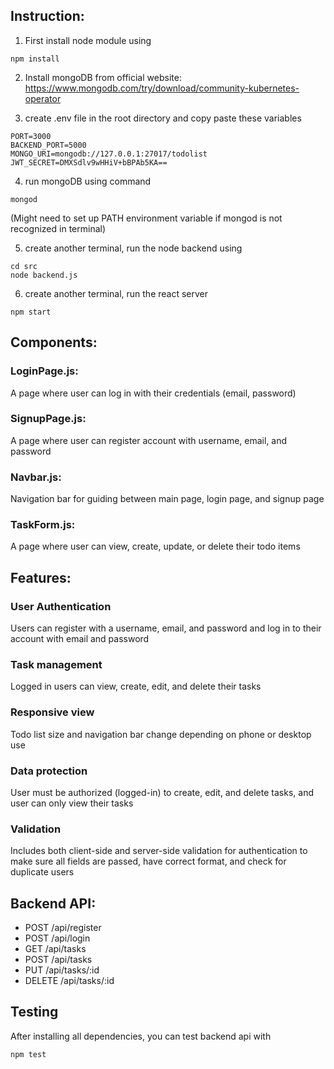 
## Instruction:

1. First install node module using 

```
npm install
```
 
2. Install mongoDB from official website: https://www.mongodb.com/try/download/community-kubernetes-operator

3. create .env file in the root directory and copy paste these variables

```
PORT=3000
BACKEND_PORT=5000
MONGO_URI=mongodb://127.0.0.1:27017/todolist
JWT_SECRET=DMXSdlv9wHHiV+bBPAb5KA==
```

4. run mongoDB using command

```
mongod
```

(Might need to set up PATH environment variable if mongod is not recognized in terminal)

5. create another terminal, run the node backend using

```
cd src
node backend.js
```

6. create another terminal, run the react server

```
npm start
```

## Components:

### LoginPage.js:

A page where user can log in with their credentials (email, password)

### SignupPage.js:

A page where user can register account with username, email, and password

### Navbar.js:

Navigation bar for guiding between main page, login page, and signup page

### TaskForm.js:

A page where user can view, create, update, or delete their todo items

## Features:

### User Authentication

Users can register with a username, email, and password and log in to their account with email and password

### Task management 

Logged in users can view, create, edit, and delete their tasks

### Responsive view

Todo list size and navigation bar change depending on phone or desktop use

### Data protection

User must be authorized (logged-in) to create, edit, and delete tasks, and user can only view their tasks

### Validation

Includes both client-side and server-side validation for authentication to make sure all fields are passed, have correct format, and check for duplicate users

## Backend API:

   - POST /api/register
   - POST /api/login
   - GET /api/tasks
   - POST /api/tasks
   - PUT /api/tasks/:id
   - DELETE /api/tasks/:id

## Testing

After installing all dependencies, you can test backend api with

```
npm test
```
